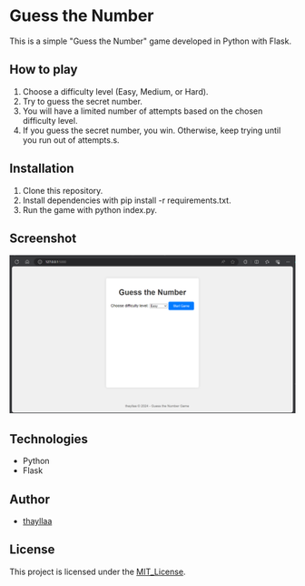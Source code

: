 # Guess the Number

This is a simple "Guess the Number" game developed in Python with Flask.

## How to play

1. Choose a difficulty level (Easy, Medium, or Hard).
2. Try to guess the secret number.
3. You will have a limited number of attempts based on the chosen difficulty level.
4. If you guess the secret number, you win. Otherwise, keep trying until you run out of attempts.s.

## Installation

1. Clone this repository.
2. Install dependencies with pip install -r requirements.txt.
3. Run the game with python index.py.

## Screenshot

![Homepage_Game](Homepage_Game.png)

## Technologies

- Python
- Flask

## Author

- [thayllaa](https://github.com/thayllaa)

## License

This project is licensed under the [MIT_License](https://opensource.org/licenses/MIT).
